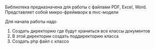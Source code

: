 Библиотека предназначена для работы с файлами PDF, Excel, Word.
Представляет собой микро-фреймворк в mvc-модели

Для начала работы надо
1) Создать директорию где будут храниться все классы документов
2) В этой директории создать поддиректорию класса
3) Создать php файл с классо